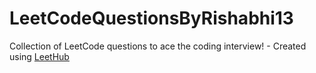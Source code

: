 # LeetCodeQuestionsByRishabhi13
Collection of LeetCode questions to ace the coding interview! - Created using [LeetHub](https://github.com/QasimWani/LeetHub)
